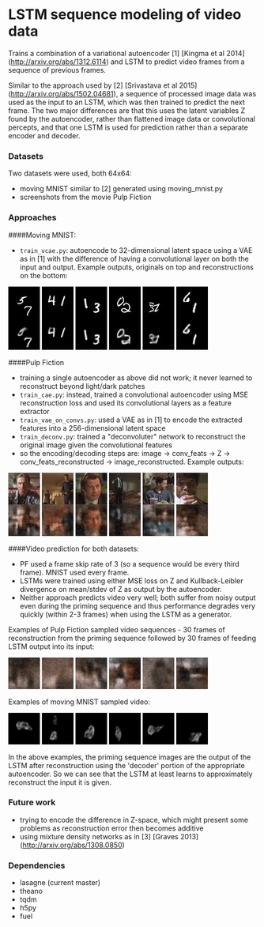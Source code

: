 # LSTM sequence modeling of video data

Trains a combination of a variational autoencoder [1] [Kingma et al 2014] (http://arxiv.org/abs/1312.6114) and LSTM to predict video frames from a sequence of previous frames.

Similar to the approach used by [2] [Srivastava et al 2015] (http://arxiv.org/abs/1502.04681), a sequence of processed image data was used as the input to an LSTM, which was then trained to predict the next frame. The two major differences are that this uses the latent variables Z found by the autoencoder, rather than flattened image data or convolutional percepts, and that one LSTM is used for prediction rather than a separate encoder and decoder.

### Datasets
Two datasets were used, both 64x64:
- moving MNIST similar to [2] generated using moving_mnist.py
- screenshots from the movie Pulp Fiction

### Approaches
####Moving MNIST:
- `train_vcae.py`: autoencode to 32-dimensional latent space using a VAE as in [1] with the difference of having a convolutional layer on both the input and output. Example outputs, originals on top and reconstructions on the bottom:

![image](picture_output/mm_ae_examples/output_2.jpg)
![image](picture_output/mm_ae_examples/output_21.jpg)
![image](picture_output/mm_ae_examples/output_22.jpg)
![image](picture_output/mm_ae_examples/output_29.jpg)
![image](picture_output/mm_ae_examples/output_27.jpg)
![image](picture_output/mm_ae_examples/output_24.jpg)

####Pulp Fiction
- training a single autoencoder as above did not work; it never learned to reconstruct beyond light/dark patches
- `train_cae.py`: instead, trained a convolutional autoencoder using MSE reconstruction loss and used its convolutional layers as a feature extractor
- `train_vae_on_convs.py`: used a VAE as in [1] to encode the extracted features into a 256-dimensional latent space
- `train_deconv.py`: trained a "deconvoluter" network to reconstruct the original image given the convolutional features
- so the encoding/decoding steps are: image -> conv_feats -> Z -> conv_feats_reconstructed -> image_reconstructed. Example outputs:

![image](picture_output/pf_ae_examples/output_301.jpg)
![image](picture_output/pf_ae_examples/output_339.jpg)
![image](picture_output/pf_ae_examples/output_321.jpg)
![image](picture_output/pf_ae_examples/output_351.jpg)
![image](picture_output/pf_ae_examples/output_323.jpg)
![image](picture_output/pf_ae_examples/output_328.jpg)

####Video prediction for both datasets:
- PF used a frame skip rate of 3 (so a sequence would be every third frame). MNIST used every frame.
- LSTMs were trained using either MSE loss on Z and Kullback-Leibler divergence on mean/stdev of Z as output by the autoencoder.
- Neither approach predicts video very well; both suffer from noisy output even during the priming sequence and thus performance degrades very quickly (within 2-3 frames) when using the LSTM as a generator.

Examples of Pulp Fiction sampled video sequences - 30 frames of reconstruction from the priming sequence followed by 30 frames of feeding LSTM output into its input:

![image](picture_output/pf_vid_examples/sample_51.gif)
![image](picture_output/pf_vid_examples/sample_102.gif)
![image](picture_output/pf_vid_examples/sample_136.gif)
![image](picture_output/pf_vid_examples/sample_170.gif)
![image](picture_output/pf_vid_examples/sample_187.gif)
![image](picture_output/pf_vid_examples/sample_459.gif)

Examples of moving MNIST sampled video:

![image](picture_output/mm_vid_examples/sample_22.gif)
![image](picture_output/mm_vid_examples/sample_66.gif)
![image](picture_output/mm_vid_examples/sample_99.gif)
![image](picture_output/mm_vid_examples/sample_110.gif)
![image](picture_output/mm_vid_examples/sample_121.gif)
![image](picture_output/mm_vid_examples/sample_275.gif)

In the above examples, the priming sequence images are the output of the LSTM after reconstruction using the 'decoder' portion of the appropriate autoencoder. So we can see that the LSTM at least learns to approximately reconstruct the input it is given.

### Future work
- trying to encode the difference in Z-space, which might present some problems as reconstruction error then becomes additive
- using mixture density networks as in [3] [Graves 2013] (http://arxiv.org/abs/1308.0850)

### Dependencies
- lasagne (current master)
- theano
- tqdm
- h5py
- fuel
